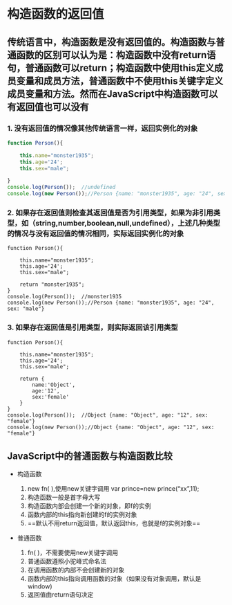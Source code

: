 # 构造函数的返回值

## 传统语言中，构造函数是没有返回值的。构造函数与普通函数的区别可以认为是：构造函数中没有return语句，普通函数可以return；构造函数中使用this定义成员变量和成员方法，普通函数中不使用this关键字定义成员变量和方法。然而在JavaScript中构造函数可以有返回值也可以没有

### 1. 没有返回值的情况像其他传统语言一样，返回实例化的对象

```javascript {.line-numbers }
function Person(){

    this.name="monster1935";
    this.age='24';
    this.sex="male";

}
console.log(Person());  //undefined
console.log(new Person());//Person {name: "monster1935", age: "24", sex: "male"}
```

### 2. 如果存在返回值则检查其返回值是否为引用类型，如果为非引用类型，如（string,number,boolean,null,undefined），上述几种类型的情况与没有返回值的情况相同，实际返回实例化的对象

```javascript{.line-numbers}
function Person(){

    this.name="monster1935";
    this.age='24';
    this.sex="male";

    return "monster1935";
}
console.log(Person());  //monster1935
console.log(new Person());//Person {name: "monster1935", age: "24", sex: "male"}
```

### 3. 如果存在返回值是引用类型，则实际返回该引用类型

```javascript{.line-numbers}
function Person(){

    this.name="monster1935";
    this.age='24';
    this.sex="male";

    return {
        name:'Object',
        age:'12',
        sex:'female'
    }
}
console.log(Person());  //Object {name: "Object", age: "12", sex: "female"}
console.log(new Person());//Object {name: "Object", age: "12", sex: "female"}
```

## JavaScript中的普通函数与构造函数比较

* 构造函数
  1. new fn( ),使用new关键字调用  var prince=new prince(“xx”,11);
  1. 构造函数一般是首字母大写
  1. 构造函数内部会创建一个新的对象，即f的实例
  1. 函数内部的this指向新创建的f的实例对象
  1. ==默认不用return返回值，默认返回this，也就是f的实例对象==

* 普通函数
  1. fn( )，不需要使用new关键字调用
  1. 普通函数遵照小驼峰式命名法
  1. 在调用函数的内部不会创建新的对象
  1. 函数内部的this指向调用函数的对象（如果没有对象调用，默认是window)  
  1. 返回值由return语句决定
